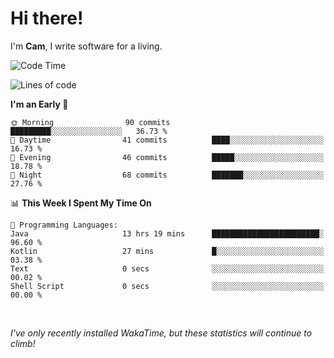 # Hi there!
I'm **Cam**, I write software for a living.

<!--START_SECTION:waka-->
![Code Time](http://img.shields.io/badge/Code%20Time-142%20hrs%2025%20mins-blue)

![Lines of code](https://img.shields.io/badge/From%20Hello%20World%20I%27ve%20Written-47.1%20thousand%20lines%20of%20code-blue)

**I'm an Early 🐤** 

```text
🌞 Morning                90 commits          █████████░░░░░░░░░░░░░░░░   36.73 % 
🌆 Daytime                41 commits          ████░░░░░░░░░░░░░░░░░░░░░   16.73 % 
🌃 Evening                46 commits          █████░░░░░░░░░░░░░░░░░░░░   18.78 % 
🌙 Night                  68 commits          ███████░░░░░░░░░░░░░░░░░░   27.76 % 
```


📊 **This Week I Spent My Time On** 

```text
💬 Programming Languages: 
Java                     13 hrs 19 mins      ████████████████████████░   96.60 % 
Kotlin                   27 mins             █░░░░░░░░░░░░░░░░░░░░░░░░   03.38 % 
Text                     0 secs              ░░░░░░░░░░░░░░░░░░░░░░░░░   00.02 % 
Shell Script             0 secs              ░░░░░░░░░░░░░░░░░░░░░░░░░   00.00 % 
```


<!--END_SECTION:waka-->

<br>

_I've only recently installed WakaTime, but these statistics will continue to climb!_
